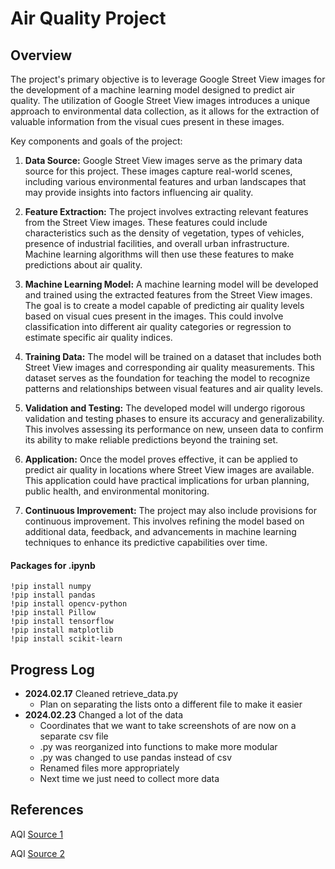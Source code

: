 # Air Quality Project

## Overview
The project's primary objective is to leverage Google Street View images for the development of a machine learning model designed to predict air quality. The utilization of Google Street View images introduces a unique approach to environmental data collection, as it allows for the extraction of valuable information from the visual cues present in these images. 

Key components and goals of the project:

1. **Data Source:** Google Street View images serve as the primary data source for this project. These images capture real-world scenes, including various environmental features and urban landscapes that may provide insights into factors influencing air quality.

2. **Feature Extraction:** The project involves extracting relevant features from the Street View images. These features could include characteristics such as the density of vegetation, types of vehicles, presence of industrial facilities, and overall urban infrastructure. Machine learning algorithms will then use these features to make predictions about air quality.

3. **Machine Learning Model:** A machine learning model will be developed and trained using the extracted features from the Street View images. The goal is to create a model capable of predicting air quality levels based on visual cues present in the images. This could involve classification into different air quality categories or regression to estimate specific air quality indices.

4. **Training Data:** The model will be trained on a dataset that includes both Street View images and corresponding air quality measurements. This dataset serves as the foundation for teaching the model to recognize patterns and relationships between visual features and air quality levels.

5. **Validation and Testing:** The developed model will undergo rigorous validation and testing phases to ensure its accuracy and generalizability. This involves assessing its performance on new, unseen data to confirm its ability to make reliable predictions beyond the training set.

6. **Application:** Once the model proves effective, it can be applied to predict air quality in locations where Street View images are available. This application could have practical implications for urban planning, public health, and environmental monitoring.

7. **Continuous Improvement:** The project may also include provisions for continuous improvement. This involves refining the model based on additional data, feedback, and advancements in machine learning techniques to enhance its predictive capabilities over time.

#### Packages for .ipynb
```
!pip install numpy
!pip install pandas
!pip install opencv-python
!pip install Pillow
!pip install tensorflow
!pip install matplotlib
!pip install scikit-learn
```

## Progress Log
- **2024.02.17** Cleaned retrieve_data.py
    - Plan on separating the lists onto a different file to make it easier
- **2024.02.23** Changed a lot of the data
    - Coordinates that we want to take screenshots of are now on a separate csv file
    - .py was reorganized into functions to make more modular
    - .py was changed to use pandas instead of csv
    - Renamed files more appropriately
    - Next time we just need to collect more data

## References
AQI [Source 1](https://sthj.sh.gov.cn/kqzlssfb/index.html)

AQI [Source 2](https://www.qweather.com//air/hongkou-101021600.html)